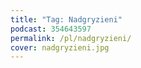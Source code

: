 ```yaml
---
title: "Tag: Nadgryzieni"
podcast: 354643597
permalink: /pl/nadgryzieni/
cover: nadgryzieni.jpg
---
```

